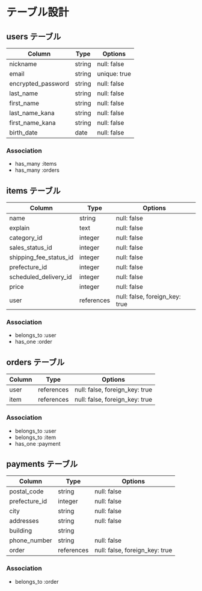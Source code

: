 # テーブル設計

## users テーブル

| Column             | Type   | Options      |
| ------------------ | ------ | ------------ |
| nickname           | string | null: false  |
| email              | string | unique: true |
| encrypted_password | string | null: false  |
| last_name          | string | null: false  |
| first_name         | string | null: false  |
| last_name_kana     | string | null: false  |
| first_name_kana    | string | null: false  |
| birth_date         | date   | null: false  |

### Association

- has_many :items
- has_many :orders


## items テーブル

| Column                 | Type       | Options                        |
| ---------------------- | ---------- | ------------------------------ |
| name                   | string     | null: false                    |
| explain                | text       | null: false                    |
| category_id            | integer    | null: false                    |
| sales_status_id        | integer    | null: false                    |
| shipping_fee_status_id | integer    | null: false                    |     
| prefecture_id          | integer    | null: false                    |
| scheduled_delivery_id  | integer    | null: false                    |
| price                  | integer    | null: false                    |
| user                   | references | null: false, foreign_key: true |

### Association

- belongs_to :user
- has_one    :order


## orders テーブル

| Column      | Type       | Options                        |
| ----------- | ---------- | ------------------------------ |
| user        | references | null: false, foreign_key: true |
| item        | references | null: false, foreign_key: true |

### Association

- belongs_to :user
- belongs_to :item
- has_one    :payment


## payments テーブル

| Column          | Type       | Options                        |
| --------------- | ---------- | ------------------------------ |
| postal_code     | string     | null: false                    |
| prefecture_id   | integer    | null: false                    |     
| city            | string     | null: false                    |
| addresses       | string     | null: false                    |
| building        | string     |                                |
| phone_number    | string     | null: false                    |
| order           | references | null: false, foreign_key: true |

### Association

- belongs_to :order
